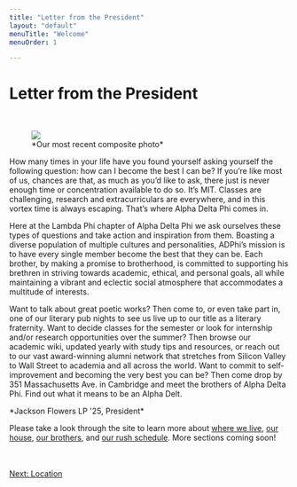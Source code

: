 ```yaml
---
title: "Letter from the President"
layout: "default"
menuTitle: "Welcome"
menuOrder: 1

---
```


<div class="content container">


<h1>Letter from the President</h1>
<br />
 
 <figure>
<img src="/images/composites/Composite_2020_2021.jpeg">
<figcaption>*Our most recent composite photo*</figcaption>
</figure>

<p>
How many times in your life have you found yourself asking yourself the following question: how can I become the best I can be? If you’re like most of us, chances are that, as much as you’d like to ask, there just is never enough time or concentration available to do so. It’s MIT. Classes are challenging, research and extracurriculars are everywhere, and in this vortex time is always escaping. That’s where Alpha Delta Phi comes in.</p>

<p>
Here at the Lambda Phi chapter of Alpha Delta Phi we ask ourselves these types of questions and take action and inspiration from them. Boasting a diverse population of multiple cultures and personalities, ADPhi’s mission is to have every single member become the best that they can be. Each brother, by making a promise to brotherhood, is committed to supporting his brethren in striving towards academic, ethical, and personal goals, all while maintaining a vibrant and eclectic social atmosphere that accommodates a multitude of interests.</p>

<p>
Want to talk about great poetic works? Then come to, or even take part in, one of our literary pub nights to see us live up to our title as a literary fraternity. Want to decide classes for the semester or look for internship and/or research opportunities over the summer? Then browse our academic wiki, updated yearly with study tips and resources, or reach out to our vast award-winning alumni network that stretches from Silicon Valley to Wall Street to academia and all across the world. Want to commit to self-improvement and becoming the very best you can be? Then come drop by 351 Massachusetts Ave. in Cambridge and meet the brothers of Alpha Delta Phi. Find out what it means to be an Alpha Delt.</p>

<p>*Jackson Flowers LP '25, President*</p>

<p>
Please take a look through the site to learn more about <a href="/location.html">where we live</a>, <a href="/house.html">our house</a>, <a href="/brothers.html">our brothers</a>, and <a href="/rush.html">our rush schedule</a>. More sections coming soon!</p>

<br />
<br />

<div align="left" class="next">
  <a href="/location.html">Next: Location</a>
</div>


</div>
